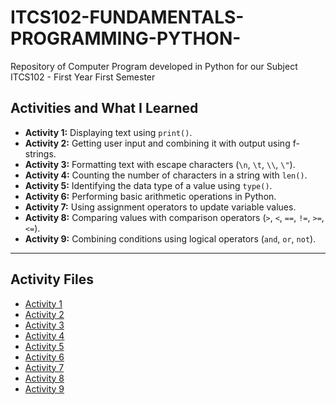 # ITCS102-FUNDAMENTALS-PROGRAMMING-PYTHON-
Repository of Computer Program developed in Python for our Subject ITCS102 - First Year First Semester
## Activities and What I Learned

- **Activity 1:** Displaying text using `print()`.
- **Activity 2:** Getting user input and combining it with output using f-strings.
- **Activity 3:** Formatting text with escape characters (`\n`, `\t`, `\\`, `\"`).
- **Activity 4:** Counting the number of characters in a string with `len()`.
- **Activity 5:** Identifying the data type of a value using `type()`.
- **Activity 6:** Performing basic arithmetic operations in Python.
- **Activity 7:** Using assignment operators to update variable values.
- **Activity 8:** Comparing values with comparison operators (`>`, `<`, `==`, `!=`, `>=`, `<=`).
- **Activity 9:** Combining conditions using logical operators (`and`, `or`, `not`).

---

## Activity Files

- [Activity 1](activity1.py)
- [Activity 2](activity2.py)
- [Activity 3](activity3.py)
- [Activity 4](activity4.py)
- [Activity 5](activity5.py)
- [Activity 6](activity6.py)
- [Activity 7](activity7.py)
- [Activity 8](activity8.py)
- [Activity 9](activity9.py)
